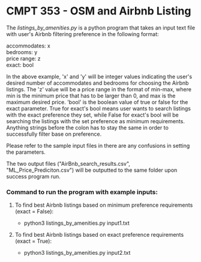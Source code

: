# CMPT 353 - OSM and Airbnb Listing

The _listings_by_amenities.py_ is a python program that takes an input text file with user's Airbnb filtering preference in the following format:

accommodates: x  
bedrooms: y  
price range: z  
exact: bool  

In the above example, 'x' and 'y' will be integer values indicating the user's desired number of accommodates and bedrooms for choosing the Airbnb listings. The 'z' value will be a price range in the format of min-max, where min is the minimum price that has to be larger than 0, and max is the maximum desired price. 'bool' is the boolean value of true or false for the exact parameter. True for exact's bool means user wants to search listings with the exact preference they set, while False for exact's bool will be searching the listings with the set preference as minimum requirements. Anything strings before the colon has to stay the same in order to successfully filter base on preference.

Please refer to the sample input files in there are any confusions in setting the parameters. 

The two output files ("AirBnb_search_results.csv", "ML_Price_Prediciton.csv") will be outputted to the same folder upon success program run.

### Command to run the program with example inputs:

1. To find best Airbnb listings based on minimum preference requirements (exact = False):  
    * python3 listings_by_amenities.py input1.txt

2. To find best Airbnb listings based on exact preference requirements (exact = True):  
    * python3 listings_by_amenities.py input2.txt  
